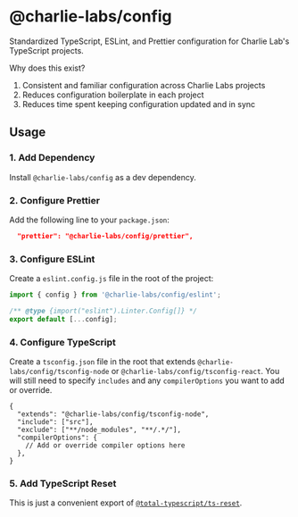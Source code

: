 # @charlie-labs/config

Standardized TypeScript, ESLint, and Prettier configuration for Charlie Lab's TypeScript projects.

Why does this exist?

1. Consistent and familiar configuration across Charlie Labs projects
2. Reduces configuration boilerplate in each project
3. Reduces time spent keeping configuration updated and in sync

## Usage

### 1. Add Dependency

Install `@charlie-labs/config` as a dev dependency.

### 2. Configure Prettier

Add the following line to your `package.json`:

```json
  "prettier": "@charlie-labs/config/prettier",
```

### 3. Configure ESLint

Create a `eslint.config.js` file in the root of the project:

```js
import { config } from '@charlie-labs/config/eslint';

/** @type {import("eslint").Linter.Config[]} */
export default [...config];
```

### 4. Configure TypeScript

Create a `tsconfig.json` file in the root that extends `@charlie-labs/config/tsconfig-node` or `@charlie-labs/config/tsconfig-react`. You will still need to specify `includes` and any `compilerOptions` you want to add or override.

```jsonc
{
  "extends": "@charlie-labs/config/tsconfig-node",
  "include": ["src"],
  "exclude": ["**/node_modules", "**/.*/"],
  "compilerOptions": {
    // Add or override compiler options here
  },
}
```

### 5. Add TypeScript Reset

This is just a convenient export of [`@total-typescript/ts-reset`](https://www.totaltypescript.com/ts-reset).
